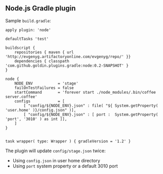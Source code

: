 Node.js Gradle plugin
----------------------

Sample `build.gradle`:

    apply plugin: 'node'

    defaultTasks 'test'

    buildscript {
        repositories { maven { url 'http://evgenyg.artifactoryonline.com/evgenyg/repo/' }}
        dependencies { classpath   'com.github.goldin.plugins.gradle:node:0.2-SNAPSHOT' }
    }

    node {
        NODE_ENV           = 'stage'
        failOnTestFailures = false
        startCommand       = 'forever start ./node_modules/.bin/coffee server.coffee'
        configs            = [
            [ "config/${NODE_ENV}.json" : file( "${ System.getProperty( 'user.home' )}/config.json" )],
            [ "config/${NODE_ENV}.json" : [ port :  System.getProperty( 'port', '3010' ) as int ]],
        ]
    }


    task wrapper( type: Wrapper ) { gradleVersion = '1.2' }

The plugin will update `config/stage.json` twice:

* Using `config.json` in user home directory
* Using `port` system property or a default 3010 port
